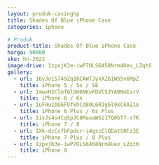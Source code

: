 ```yaml
---
layout: produk-casinghp
title: Shades Of Blue iPhone Case
categories: iphone

# Produk
product-title: Shades Of Blue iPhone Case
harga: 90000
sku: hn-2622
image-drive: 1zpxjK3e-iwP7OLS6A58Nrm4Uev_LZqt6
gallery:
  - url: 16yJo15749Zq10CAWTJykXZb1W55v6MpZ
    title: iPhone 5 / 5s / SE
  - url: 1mwxH2ClmfQlGH6NKvFDUl5JYA0NmIxrV
    title: iPhone 6 / 6s
  - url: 1uFHu1bG6FUfkhCd80L6R1g6l9kCkAZ1o
    title: iPhone 6 Plus / 6s Plus
  - url: 1isJs4o4CqSpJC8MaoaWSi1TQ0bTf-x7K
    title: iPhone 7 / 8
  - url: 1Xk-dcCcfbFpdcr-i4gscElQDatSNFz3E
    title: iPhone 7 Plus / 8 Plus
  - url: 1zpxjK3e-iwP7OLS6A58Nrm4Uev_LZqt6
    title: iPhone X
---
```


